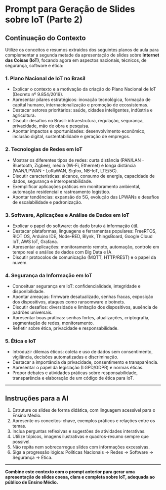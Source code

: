 # Prompt para Geração de Slides sobre IoT (Parte 2)

## Continuação do Contexto

Utilize os conceitos e resumos extraídos dos seguintes planos de aula para complementar a segunda metade da apresentação de slides sobre **Internet das Coisas (IoT)**, focando agora em aspectos nacionais, técnicos, de segurança, software e ética:

### 1. Plano Nacional de IoT no Brasil
- Explicar o contexto e a motivação da criação do Plano Nacional de IoT (Decreto nº 9.854/2019).
- Apresentar pilares estratégicos: inovação tecnológica, formação de capital humano, internacionalização e promoção de ecossistemas.
- Destacar setores prioritários: saúde, cidades inteligentes, indústria e agricultura.
- Discutir desafios no Brasil: infraestrutura, regulação, segurança, privacidade, mão de obra e pesquisa.
- Apontar impactos e oportunidades: desenvolvimento econômico, inclusão digital, sustentabilidade e geração de empregos.

### 2. Tecnologias de Redes em IoT
- Mostrar os diferentes tipos de redes: curta distância (PAN/LAN - Bluetooth, Zigbee), média (Wi-Fi, Ethernet) e longa distância (WAN/LPWAN - LoRaWAN, Sigfox, NB-IoT, LTE/5G).
- Discutir características: alcance, consumo de energia, capacidade de dados, segurança e interoperabilidade.
- Exemplificar aplicações práticas em monitoramento ambiental, automação residencial e rastreamento logístico.
- Apontar tendências: expansão do 5G, evolução das LPWANs e desafios de escalabilidade e padronização.

### 3. Software, Aplicações e Análise de Dados em IoT
- Explicar o papel do software: do dado bruto à informação útil.
- Destacar plataformas, linguagens e ferramentas populares: FreeRTOS, RIOT OS, Arduino IDE, Node-RED, Blynk, ThingsBoard, Google Cloud IoT, AWS IoT, Grafana.
- Apresentar aplicações: monitoramento remoto, automação, controle em tempo real e análise de dados com Big Data e IA.
- Discutir protocolos de comunicação (MQTT, HTTP/REST) e o papel da nuvem.

### 4. Segurança da Informação em IoT
- Conceituar segurança em IoT: confidencialidade, integridade e disponibilidade.
- Apontar ameaças: firmware desatualizado, senhas fracas, exposição dos dispositivos, ataques como ransomware e botnets.
- Discutir desafios: diversidade e limitação dos dispositivos, ausência de padrões universais.
- Apresentar boas práticas: senhas fortes, atualizações, criptografia, segmentação de redes, monitoramento.
- Refletir sobre ética, privacidade e responsabilidade.

### 5. Ética e IoT
- Introduzir dilemas éticos: coleta e uso de dados sem consentimento, vigilância, decisões automatizadas e discriminação.
- Destacar a importância da privacidade, consentimento e transparência.
- Apresentar o papel da legislação (LGPD/GDPR) e normas éticas.
- Propor debates e atividades práticas sobre responsabilidade, transparência e elaboração de um código de ética para IoT.

---

## Instruções para a AI

1. Estruture os slides de forma didática, com linguagem acessível para o Ensino Médio.
2. Apresente os conceitos-chave, exemplos práticos e relações entre os temas.
3. Inclua perguntas reflexivas e sugestões de atividades interativas.
4. Utilize tópicos, imagens ilustrativas e quadros-resumo sempre que possível.
5. Não repita nem sobrecarregue slides com informações excessivas.
6. Siga a progressão lógica: Políticas Nacionais → Redes → Software → Segurança → Ética.

---

**Combine este contexto com o prompt anterior para gerar uma apresentação de slides coesa, clara e completa sobre IoT, adequada ao público de Ensino Médio.**